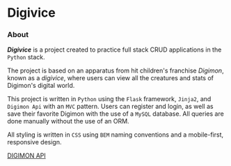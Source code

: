 # Digivice

### About
***Digivice*** is a project created to practice full stack CRUD applications in the `Python` stack.

The project is based on an apparatus from hit children's franchise *Digimon*, known as a *digivice*, where users can view all the creatures and stats of Digimon's digital world.

This project is written in `Python` using the `Flask` framework, `Jinja2`, and `Digimon Api` with an `MVC` pattern. Users can register and login, as well as save their favorite Digimon with the use of a `MySQL` database. All queries are done manually without the use of an ORM.

All styling is written in `CSS` using `BEM` naming conventions and a mobile-first, responsive design.

[DIGIMON API](https://digimon-api.com)